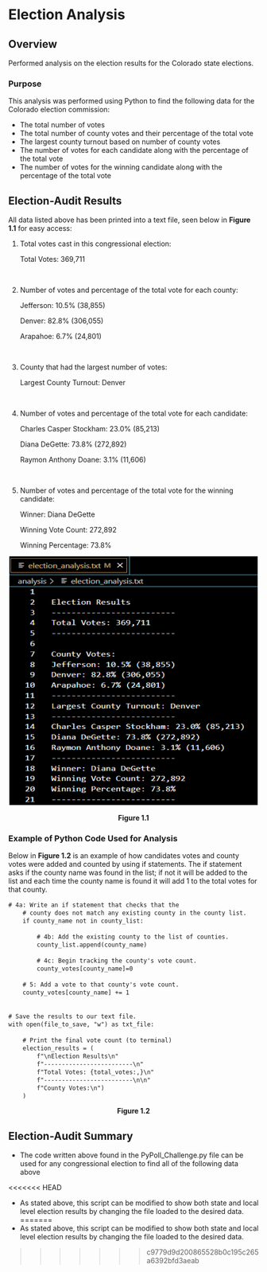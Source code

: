 # Election Analysis

## Overview
Performed analysis on the election results for the Colorado state elections.

### Purpose
This analysis was performed using Python to find the following data for the Colorado election commission:

* The total number of votes
* The total number of county votes and their percentage of the total vote
* The largest county turnout based on number of county votes
* The number of votes for each candidate along with the percentage of the total vote
* The number of votes for the winning candidate along with the percentage of the total vote

## Election-Audit Results
All data listed above has been printed into a text file, seen below in **Figure 1.1** for easy access:

1. Total votes cast in this congressional election:

    Total Votes: 369,711

<br/>

2. Number of votes and percentage of the total vote for each county:

    Jefferson: 10.5% (38,855)

    Denver: 82.8% (306,055)

    Arapahoe: 6.7% (24,801)

<br/>

3. County that had the largest number of votes:

    Largest County Turnout: Denver

<br/>

4. Number of votes and percentage of the total vote for each candidate:

    Charles Casper Stockham: 23.0% (85,213)

    Diana DeGette: 73.8% (272,892)

    Raymon Anthony Doane: 3.1% (11,606)

<br/>

5. Number of votes and percentage of the total vote for the winning candidate:

    Winner: Diana DeGette

    Winning Vote Count: 272,892

    Winning Percentage: 73.8%

<p align="center">
  <img 
    width="500"
    height="500"
    src=Resources/Election_analysis_txt.png
  >
</p>

<div align="center"
<p><b> Figure 1.1 </b></p>
</div>


### Example of Python Code Used for Analysis
Below in **Figure 1.2** is an example of how candidates votes and county votes were added and counted by using if statements. The if statement asks if the county name was found in the list; if not it will be added to the list and each time the county name is found it will add 1 to the total votes for that county.

    # 4a: Write an if statement that checks that the
        # county does not match any existing county in the county list.
        if county_name not in county_list:

            # 4b: Add the existing county to the list of counties.
            county_list.append(county_name)

            # 4c: Begin tracking the county's vote count.
            county_votes[county_name]=0

        # 5: Add a vote to that county's vote count.
        county_votes[county_name] += 1


    # Save the results to our text file.
    with open(file_to_save, "w") as txt_file:

        # Print the final vote count (to terminal)
        election_results = (
            f"\nElection Results\n"
            f"-------------------------\n"
            f"Total Votes: {total_votes:,}\n"
            f"-------------------------\n\n"
            f"County Votes:\n")
        )

<div align="center"
<p><b> Figure 1.2 </b></p>
</div>

## Election-Audit Summary
* The code written above found in the PyPoll_Challenge.py file can be used for any congressional election to find all of the following data above

<<<<<<< HEAD
* As stated above, this script can be modified to show both state and local level election results by changing the file loaded to the desired data.
=======
* As stated above, this script can be modified to show both state and local level election results by changing the file loaded to the desired data.
>>>>>>> c9779d9d200865528b0c195c265a6392bfd3aeab
